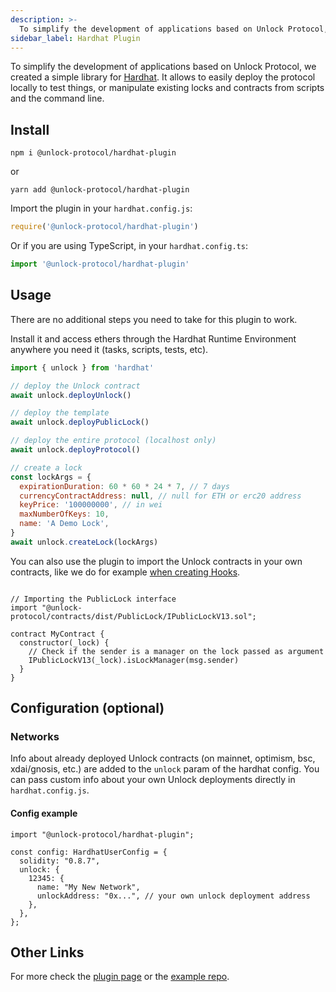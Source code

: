 ```yaml
---
description: >-
  To simplify the development of applications based on Unlock Protocol, we created a simple library for Hardhat. It allows to easily deploy the protocol locally to test things, or manipulate existing locks and contracts from scripts and the command line.
sidebar_label: Hardhat Plugin
---
```


To simplify the development of applications based on Unlock Protocol, we created a simple library for [Hardhat](https://hardhat.org/). It allows to easily deploy the protocol locally to test things, or manipulate existing locks and contracts from scripts and the command line.

## Install

```shell
npm i @unlock-protocol/hardhat-plugin
```

or

```shell
yarn add @unlock-protocol/hardhat-plugin
```

Import the plugin in your `hardhat.config.js`:

```js
require('@unlock-protocol/hardhat-plugin')
```

Or if you are using TypeScript, in your `hardhat.config.ts`:

```ts
import '@unlock-protocol/hardhat-plugin'
```

## Usage

There are no additional steps you need to take for this plugin to work.

Install it and access ethers through the Hardhat Runtime Environment anywhere
you need it (tasks, scripts, tests, etc).

```js
import { unlock } from 'hardhat'

// deploy the Unlock contract
await unlock.deployUnlock()

// deploy the template
await unlock.deployPublicLock()

// deploy the entire protocol (localhost only)
await unlock.deployProtocol()

// create a lock
const lockArgs = {
  expirationDuration: 60 * 60 * 24 * 7, // 7 days
  currencyContractAddress: null, // null for ETH or erc20 address
  keyPrice: '100000000', // in wei
  maxNumberOfKeys: 10,
  name: 'A Demo Lock',
}
await unlock.createLock(lockArgs)
```

You can also use the plugin to import the Unlock contracts in your own contracts, like we do for example [when creating Hooks](../tutorials/smart-contracts/using-unlock-in-other-contracts.md).

```solidity

// Importing the PublicLock interface
import "@unlock-protocol/contracts/dist/PublicLock/IPublicLockV13.sol";

contract MyContract {
  constructor(_lock) {
    // Check if the sender is a manager on the lock passed as argument
    IPublicLockV13(_lock).isLockManager(msg.sender)
  }
}

```

## Configuration (optional)

### Networks

Info about already deployed Unlock contracts (on mainnet, optimism, bsc, xdai/gnosis, etc.) are added to the `unlock` param of the hardhat config. You can pass custom info about your own Unlock deployments directly in `hardhat.config.js`.

#### Config example

```solidity
import "@unlock-protocol/hardhat-plugin";

const config: HardhatUserConfig = {
  solidity: "0.8.7",
  unlock: {
    12345: {
      name: "My New Network",
      unlockAddress: "0x...", // your own unlock deployment address
    },
  },
};
```

## Other Links

For more check the [plugin page](https://github.com/unlock-protocol/unlock/tree/master/packages/hardhat-plugin) or the [example repo](https://github.com/unlock-protocol/hardhat-plugin-example).

